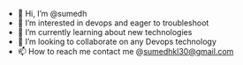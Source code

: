 - 👋 Hi, I’m @sumedh
- 👀 I’m interested in devops and eager to troubleshoot
- 🌱 I’m currently learning about new technologies 
- 💞️ I’m looking to collaborate on any Devops technology
- 📫 How to reach me contact me @sumedhkl30@gmail.com

<!---
rusu30/rusu30 is a ✨ special ✨ repository because its `README.md` (this file) appears on your GitHub profile.
You can click the Preview link to take a look at your changes.
--->
